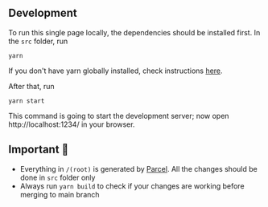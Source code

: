 ## Development

To run this single page locally, the dependencies should be installed first. In the `src` folder, run

```
yarn
```

If you don't have yarn globally installed, check instructions [here](https://classic.yarnpkg.com/lang/en/docs/install/#mac-stable).

After that, run

```
yarn start
```

This command is going to start the development server; now open http://localhost:1234/ in your browser.

## Important 🚨

- Everything in `/(root)` is generated by [Parcel](https://parceljs.org/docs/). All the changes should be done in `src` folder only
- Always run `yarn build` to check if your changes are working before merging to main branch
